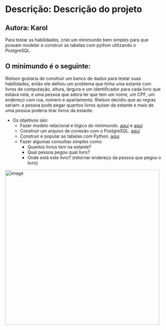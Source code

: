 # Descrição: Descrição do projeto
## Autora: Karol
Para testar as habilidades, criei um minimundo bem simples para que possam modelar e construir as tabelas com python utilizando o PostgreSQL.

## O minimundo é o seguinte:
Rielson gostaria de construir um banco de dados para testar suas habilidades, então ele definiu um problema que tinha uma estante com livros de computação, altura, largura e um identificador para cada livro que estava nela, e uma pessoa que adora ler que tem um nome, um CPF, um endereço com rua, número e apartamento. Rielson decidiu que as regras seriam: a pessoa pode pegar quantos livros quiser da estante e mais de uma pessoa poderia tirar livros da estante.

- Os objetivos são:
    - Fazer modelo relacional e lógico do minimundo. [aqui](https://github.com/KarolineCostadaSilva/postgresql-databaseapi/blob/main/Karol/modelo_relacional.pdf) e [aqui](https://github.com/KarolineCostadaSilva/postgresql-databaseapi/blob/main/Karol/modelo_logico.pdf)
    - Construir um arquivo de conexão com o PostgreSQL. [aqui](https://github.com/KarolineCostadaSilva/postgresql-databaseapi/blob/main/Karol/database_manager.py)
    - Construir e popular as tabelas com Python. [aqui](https://github.com/KarolineCostadaSilva/postgresql-databaseapi/blob/main/Karol/main.py)
    - Fazer algumas consultas simples como:
        - Quantos livros tem na estante?
        - Qual pessoa pegou qual livro?
        - Onde está este livro? (retornar endereço da pessoa que pegou o livro)
<img width="493" alt="image" src="https://github.com/KarolineCostadaSilva/postgresql-databaseapi/assets/124310438/abdb6a6d-9af8-4cc0-b78c-3a0ba5b78498">
